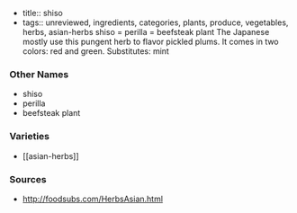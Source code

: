 - title:: shiso
- tags:: unreviewed, ingredients, categories, plants, produce, vegetables, herbs, asian-herbs
shiso = perilla = beefsteak plant The Japanese mostly use this pungent herb to flavor pickled plums. It comes in two colors: red and green. Substitutes: mint

### Other Names

* shiso
* perilla
* beefsteak plant

### Varieties

* [[asian-herbs]]

### Sources
* http://foodsubs.com/HerbsAsian.html
